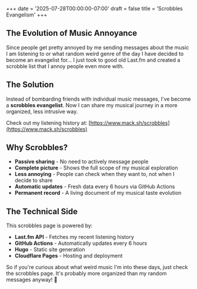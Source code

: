 +++
date = '2025-07-28T00:00:00-07:00'
draft = false
title = 'Scrobbles Evangelism'
+++

## The Evolution of Music Annoyance

Since people get pretty annoyed by me sending messages about the music I am listening to or what random weird genre of the day I have decided to become an evangelist for... I just took to good old Last.fm and created a scrobble list that I annoy people even more with.

## The Solution

Instead of bombarding friends with individual music messages, I've become a **scrobbles evangelist**. Now I can share my musical journey in a more organized, less intrusive way.

Check out my listening history at: [https://www.mack.sh/scrobbles](https://www.mack.sh/scrobbles)

## Why Scrobbles?

- **Passive sharing** - No need to actively message people
- **Complete picture** - Shows the full scope of my musical exploration
- **Less annoying** - People can check when they want to, not when I decide to share
- **Automatic updates** - Fresh data every 6 hours via GitHub Actions
- **Permanent record** - A living document of my musical taste evolution

## The Technical Side

This scrobbles page is powered by:
- **Last.fm API** - Fetches my recent listening history
- **GitHub Actions** - Automatically updates every 6 hours
- **Hugo** - Static site generation
- **Cloudflare Pages** - Hosting and deployment

So if you're curious about what weird music I'm into these days, just check the scrobbles page. It's probably more organized than my random messages anyway! 🎵 
